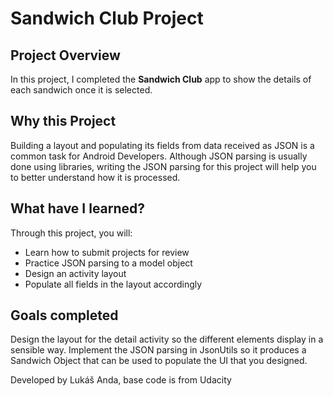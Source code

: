 # Sandwich Club Project

## Project Overview
In this project, I completed the **Sandwich Club** app to
show the details of each sandwich once it is selected.

## Why this Project

Building a layout and populating its fields from data received as JSON
is a common task for Android Developers. Although JSON parsing is usually
done using libraries, writing the JSON parsing for  this project will
help you to better understand how it is processed.

## What have I learned?
Through this project, you will:
- Learn how to submit projects for review
- Practice JSON parsing to a model object
- Design an activity layout
- Populate all fields in the layout accordingly

## Goals completed
Design the layout for the detail activity so the different elements
display in a sensible way. Implement the JSON parsing in JsonUtils so it
produces a Sandwich Object that can be used to populate the UI that you designed.

Developed by Lukáš Anda, base code is from Udacity
